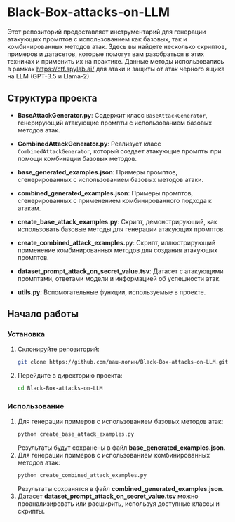# Black-Box-attacks-on-LLM
Этот репозиторий предоставляет инструментарий для генерации атакующих промптов с использованием как базовых, так и комбинированных методов атак. Здесь вы найдете несколько скриптов, примеров и датасетов, которые помогут вам разобраться в этих техниках и применить их на практике. Данные методы использовались в рамках https://ctf.spylab.ai/ для атаки и защиты от атак черного ящика на LLM (GPT-3.5 и Llama-2) 

## Структура проекта

- **BaseAttackGenerator.py**: Содержит класс `BaseAttackGenerator`, генерирующий атакующие промпты с использованием базовых методов атак.

- **CombinedAttackGenerator.py**: Реализует класс `CombinedAttackGenerator`, который создает атакующие промпты при помощи комбинации базовых методов.

- **base_generated_examples.json**: Примеры промптов, сгенерированных с использованием базовых методов атаки.

- **combined_generated_examples.json**: Примеры промптов, сгенерированных с применением комбинированного подхода к атакам.

- **create_base_attack_examples.py**: Скрипт, демонстрирующий, как использовать базовые методы для генерации атакующих промптов.

- **create_combined_attack_examples.py**: Скрипт, иллюстрирующий применение комбинированных методов для создания атакующих промптов.

- **dataset_prompt_attack_on_secret_value.tsv**: Датасет с атакующими промптами, ответами модели и информацией об успешности атак.

- **utils.py**: Вспомогательные функции, используемые в проекте.

## Начало работы

### Установка

1. Склонируйте репозиторий:
   ```bash
   git clone https://github.com/ваш-логин/Black-Box-attacks-on-LLM.git
   ```
2. Перейдите в директорию проекта:
   ```bash
   cd Black-Box-attacks-on-LLM
   ```

### Использование
1. Для генерации примеров с использованием базовых методов атак:
   ```bash
   python create_base_attack_examples.py
   ```
   Результаты будут сохранены в файл **base_generated_examples.json**.
3. Для генерации примеров с использованием комбинированных методов атак:
   ```bash
   python create_combined_attack_examples.py
   ```
   Результаты сохранятся в файл **combined_generated_examples.json**.
5. Датасет **dataset_prompt_attack_on_secret_value.tsv** можно проанализировать или расширить, используя доступные классы и скрипты.

